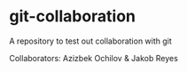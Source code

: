 # git-collaboration
A repository to test out collaboration with git

Collaborators: Azizbek Ochilov & Jakob Reyes
